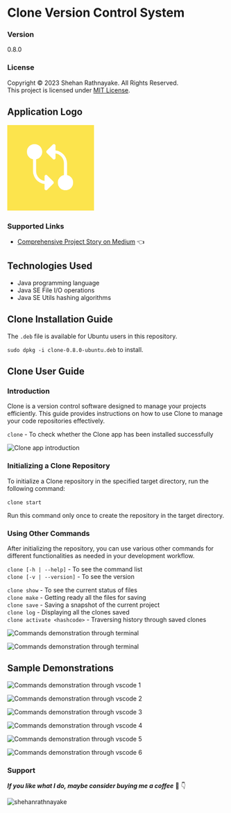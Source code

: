 # Clone Version Control System

### Version
0.8.0

### License
Copyright &copy; 2023 Shehan Rathnayake. All Rights Reserved.<br>
This project is licensed under [MIT License](License.txt).

## Application Logo

<img width="200" src="img/clone-logo.png"><br>

### Supported Links

- [Comprehensive Project Story on Medium](https://medium.com/@shehan_rathnayake/clone-a-git-like-version-control-system-ecf70e985de0) 👈

## Technologies Used

- Java programming language
- Java SE File I/O operations
- Java SE Utils hashing algorithms

## Clone Installation Guide

The ```.deb``` file is available for Ubuntu users in this repository.

```sudo dpkg -i clone-0.8.0-ubuntu.deb``` to install.

## Clone User Guide

### Introduction
Clone is a version control software designed to manage your projects efficiently. This guide provides instructions on how to use Clone to manage your code repositories effectively.

```clone``` - To check whether the Clone app has been installed successfully

![Clone app introduction](img/introduction.png)

### Initializing a Clone Repository
To initialize a Clone repository in the specified target directory, run the following command:

```clone start```

Run this command only once to create the repository in the target directory.

### Using Other Commands
After initializing the repository, you can use various other commands for different functionalities as needed in your development workflow.

```clone [-h | --help]``` - To see the command list<br>
```clone [-v | --version]``` - To see the version<br>

```clone show``` - To see the current status of files<br>
```clone make``` - Getting ready all the files for saving<br>
```clone save``` - Saving a snapshot of the current project<br>
```clone log``` - Displaying all the clones saved<br>
```clone activate <hashcode>``` - Traversing history through saved clones<br>

![Commands demonstration through terminal](img/help.png)

![Commands demonstration through terminal](img/commands.png)

## Sample Demonstrations

![Commands demonstration through vscode 1](img/image1.png)

![Commands demonstration through vscode 2](img/image2.png)

![Commands demonstration through vscode 3](img/image3.png)

![Commands demonstration through vscode 4](img/image4.png)

![Commands demonstration through vscode 5](img/image5.png)

![Commands demonstration through vscode 6](img/image6.png)

### Support

***If you like what I do, maybe consider buying me a coffee*** 🥺 👇

<p><a href="https://www.buymeacoffee.com/shehanrathnayake"> <img align="left" src="https://cdn.buymeacoffee.com/buttons/v2/default-yellow.png" height="37" width="157" alt="shehanrathnayake" /></a></p><br><br>
